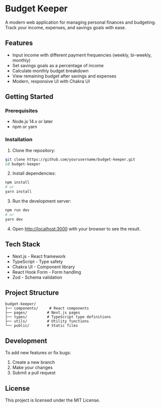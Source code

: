 # Budget Keeper

A modern web application for managing personal finances and budgeting. Track your income, expenses, and savings goals with ease.

## Features

- Input income with different payment frequencies (weekly, bi-weekly, monthly)
- Set savings goals as a percentage of income
- Calculate monthly budget breakdown
- View remaining budget after savings and expenses
- Modern, responsive UI with Chakra UI

## Getting Started

### Prerequisites

- Node.js 14.x or later
- npm or yarn

### Installation

1. Clone the repository:
```bash
git clone https://github.com/yourusername/budget-keeper.git
cd budget-keeper
```

2. Install dependencies:
```bash
npm install
# or
yarn install
```

3. Run the development server:
```bash
npm run dev
# or
yarn dev
```

4. Open [http://localhost:3000](http://localhost:3000) with your browser to see the result.

## Tech Stack

- Next.js - React framework
- TypeScript - Type safety
- Chakra UI - Component library
- React Hook Form - Form handling
- Zod - Schema validation

## Project Structure

```
budget-keeper/
├── components/     # React components
├── pages/         # Next.js pages
├── types/         # TypeScript type definitions
├── utils/         # Utility functions
└── public/        # Static files
```

## Development

To add new features or fix bugs:

1. Create a new branch
2. Make your changes
3. Submit a pull request

## License

This project is licensed under the MIT License. 
